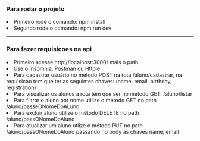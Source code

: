 
<h3>Para rodar o projeto</h3>

<li>Primeiro rode o comando: npm install</li>
<li>Segundo rode o comando: npm run dev</li>

---


<h3>Para fazer requisicoes na api</h3>

<li>Primeiro acesse http://localhost:3000/ mais o path</li>
<li>Use o Insomnia, Postman ou Httpie</li> 


<li>Para cadastrar usuário no método POST na rota /aluno/cadastrar, na requisicao tem que ter as seguintes chaves:  (name, email, birthday, registration)</li>
<li>Para visualizar os alunos a rota tem que ser no metodo GET: /aluno/listar</li>
<li>Para filtrar o aluno por nome utilize o método GET no path /aluno/passeONomeDoALuno
<li>Para excluir aluno utilize o método DELETE no path /aluno/passONomeDoAluno</li>
<li>Para atualizar um aluno utlize o método PUT no path /aluno/passONomeDoAluno passando no body as chaves name, email</li>

